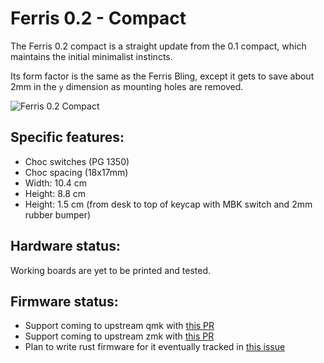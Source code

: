 # Ferris 0.2 - Compact

The Ferris 0.2 compact is a straight update from the 0.1 compact, which maintains
the initial minimalist instincts.

Its form factor is the same as the Ferris Bling, except it gets to save about 2mm
in the `y` dimension as mounting holes are removed.

![Ferris 0.2 Compact](https://i.imgur.com/Z1GhXUg.png)

## Specific features:
* Choc switches (PG 1350)
* Choc spacing (18x17mm)
* Width: 10.4 cm
* Height: 8.8 cm
* Height: 1.5 cm (from desk to top of keycap with MBK switch and 2mm rubber bumper)

## Hardware status:
Working boards are yet to be printed and tested.

## Firmware status:
* Support coming to upstream qmk with [this PR](https://github.com/qmk/qmk_firmware/pull/12133)
* Support coming to upstream zmk with [this PR](https://github.com/zmkfirmware/zmk/pull/642)
* Plan to write rust firmware for it eventually tracked in [this issue](https://github.com/pierrechevalier83/ferris/issues/2)
